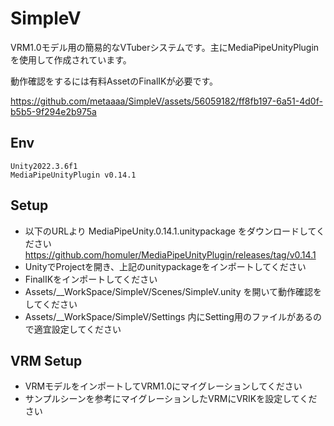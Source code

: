 # SimpleV
VRM1.0モデル用の簡易的なVTuberシステムです。主にMediaPipeUnityPluginを使用して作成されています。

動作確認をするには有料AssetのFinalIKが必要です。

https://github.com/metaaaa/SimpleV/assets/56059182/ff8fb197-6a51-4d0f-b5b5-9f294e2b975a

## Env

```
Unity2022.3.6f1
MediaPipeUnityPlugin v0.14.1
```

## Setup

- 以下のURLより MediaPipeUnity.0.14.1.unitypackage をダウンロードしてください
https://github.com/homuler/MediaPipeUnityPlugin/releases/tag/v0.14.1
- UnityでProjectを開き、上記のunitypackageをインポートしてください
- FinalIKをインポートしてください
- Assets/__WorkSpace/SimpleV/Scenes/SimpleV.unity を開いて動作確認をしてください
- Assets/__WorkSpace/SimpleV/Settings 内にSetting用のファイルがあるので適宜設定してください

## VRM Setup

- VRMモデルをインポートしてVRM1.0にマイグレーションしてください
- サンプルシーンを参考にマイグレーションしたVRMにVRIKを設定してください
